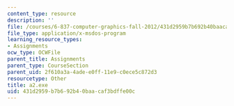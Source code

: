 ```yaml
---
content_type: resource
description: ''
file: /courses/6-837-computer-graphics-fall-2012/431d2959b7b692b40baacaf3bdffe00c_a2.exe
file_type: application/x-msdos-program
learning_resource_types:
- Assignments
ocw_type: OCWFile
parent_title: Assignments
parent_type: CourseSection
parent_uid: 2f610a3a-4ade-e0ff-11e9-c0ece5c872d3
resourcetype: Other
title: a2.exe
uid: 431d2959-b7b6-92b4-0baa-caf3bdffe00c
---
```

